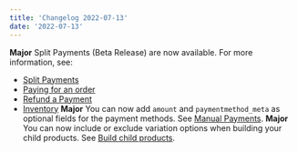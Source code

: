 ```yaml
---
title: 'Changelog 2022-07-13'
date: '2022-07-13'
---
```

**Major** Split Payments (Beta Release) are now available. For more information, see:
  - [Split Payments](/docs/commerce-cloud/payments/payments#split-payments-beta-release)
  - [Paying for an order](/docs/commerce-cloud/payments/paying-for-an-order/overview)
  - [Refund a Payment](/docs/commerce-cloud/payments/transactions/refund-a-transaction)
  - [Inventory](/docs/pxm/inventories/inventory)
**Major** You can now add `amount` and `paymentmethod_meta` as optional fields for the payment methods. See [Manual Payments](/docs/commerce-cloud/payments/paying-for-an-order/manual-payments).
**Major** You can now include or exclude variation options when building your child products. See [Build child products](/docs/pxm/products/pxm-product-variations/child-products-api/build-child-products).
